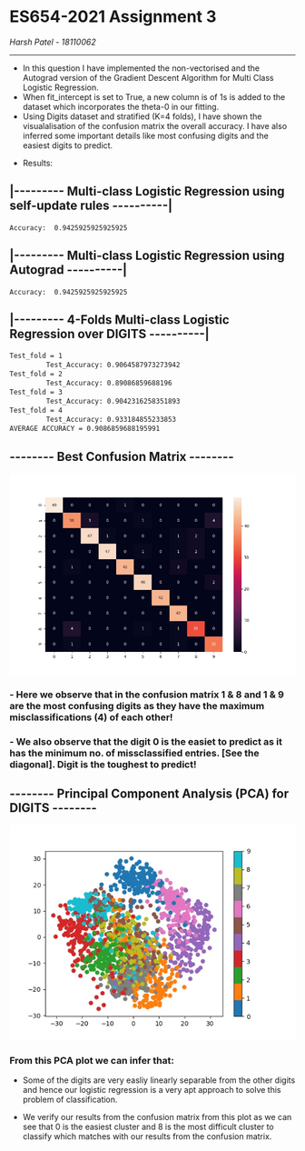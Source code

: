 # ES654-2021 Assignment 3

*Harsh Patel* - *18110062*

------

- In this question I have implemented the non-vectorised and the Autograd version of the Gradient Descent Algorithm for Multi Class Logistic Regression.
- When fit_intercept is set to True, a new column is of 1s is added to the dataset which incorporates the theta-0 in our fitting.
- Using Digits dataset and stratified (K=4 folds), I have shown the visualalisation of the confusion matrix the overall accuracy. I have also inferred some important details like most confusing digits and the easiest digits to predict.

+ Results: 

## |--------- Multi-class Logistic Regression using self-update rules ----------|
``` 
Accuracy:  0.9425925925925925 
```

## |--------- Multi-class Logistic Regression using Autograd ----------|
```
Accuracy:  0.9425925925925925
```

## |--------- 4-Folds Multi-class Logistic Regression over DIGITS ----------|
```
Test_fold = 1
         Test_Accuracy: 0.9064587973273942
Test_fold = 2
         Test_Accuracy: 0.89086859688196
Test_fold = 3
         Test_Accuracy: 0.9042316258351893
Test_fold = 4
         Test_Accuracy: 0.933184855233853
AVERAGE ACCURACY = 0.9086859688195991
```
## -------- Best Confusion Matrix --------

<p align = center>
<img src = " .\q3_confusion_matrix.jpg" >
</p>

### - Here we observe that in the confusion matrix **1 & 8** and **1 & 9** are the most confusing digits as they have the maximum misclassifications (4) of each other!

### - We also observe that the digit 0 is the easiet to predict as it has the minimum no. of missclassified entries. [See the diagonal]. Digit is the toughest to predict!

## -------- Principal Component Analysis (PCA) for DIGITS --------

<p align = center>
<img src = " .\PCA_DIGITS.jpg" >
</p>

### From this PCA plot we can infer that:
- Some of the digits are very easliy linearly separable from the other digits and hence our logistic regression is a very apt approach to solve this problem of classification.

- We verify our results from the confusion matrix from this plot as we can see that 0 is the easiest cluster and 8 is the most difficult cluster to classify which matches with our results from the confusion matrix.